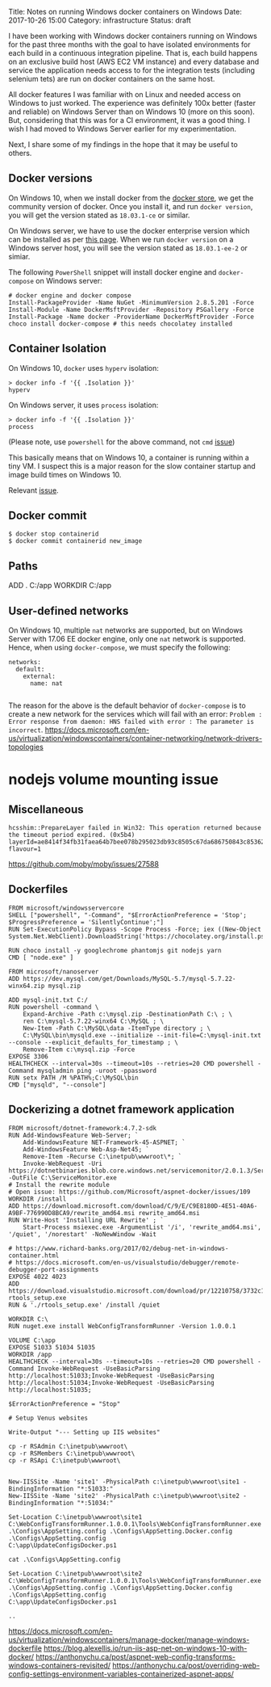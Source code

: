 Title: Notes on running Windows docker containers on Windows
Date: 2017-10-26 15:00
Category: infrastructure
Status: draft

I have been working with Windows docker containers running on Windows for the past three months with
the goal to have isolated environments for each build in a continuous integration pipeline. 
That is, each build happens on an exclusive build host (AWS EC2 VM instance) and every database and service the application 
needs access to for the integration tests (including selenium tets) are run on docker containers on the 
same host.

All docker features I was familiar with on Linux and needed access on Windows to just worked. The experience was 
definitely 100x better (faster and reliable) on Windows Server than on Windows 10 (more on this soon). But, 
considering that this was for a CI environment, it was a good thing. I wish I had moved to Windows Server earlier 
for my experimentation.

Next, I share some of my findings in the hope that it may be useful to others.

## Docker versions

On Windows 10, when we install docker from the [docker store](https://www.docker.com/docker-windows), we get the community
version of docker. Once you install it, and run `docker version`, you will get the version stated as `18.03.1-ce` or similar.

On Windows server, we have to use the docker enterprise version which can be installed as per [this page](https://docs.docker.com/install/windows/docker-ee/). When we run `docker version` on a Windows server host, you will 
see the version stated as `18.03.1-ee-2` or simiar.

The following `PowerShell` snippet will install docker engine and `docker-compose` on Windows server:

```
# docker engine and docker compose
Install-PackageProvider -Name NuGet -MinimumVersion 2.8.5.201 -Force
Install-Module -Name DockerMsftProvider -Repository PSGallery -Force
Install-Package -Name docker -ProviderName DockerMsftProvider -Force
choco install docker-compose # this needs chocolatey installed
```

## Container Isolation

On Windows 10, `docker` uses `hyperv` isolation:

```
> docker info -f '{{ .Isolation }}'
hyperv
```

On Windows server, it uses `process` isolation:

```
> docker info -f '{{ .Isolation }}'
process
```

(Please note, use `powershell` for the above command, not `cmd` [issue](https://github.com/moby/moby/issues/33959))

This basically means that on Windows 10, a container is running within a tiny VM. I suspect this is a major reason for 
the slow container startup and image build times on Windows 10.

Relevant [issue](https://github.com/docker/for-win/issues/1822).

## Docker commit

```
$ docker stop containerid
$ docker commit containerid new_image
```

## Paths

ADD . C:/app
WORKDIR C:/app

## User-defined networks

On Windows 10, multiple `nat` networks are supported, but on Windows Server with 17.06 EE docker engine, only one `nat` network
is supported. Hence, when using `docker-compose`, we must specify the following:

```
networks:
  default:
    external:
      name: nat
      
```

The reason for the above is the default behavior of `docker-compose` is to create a new network for the services which will
fail with an error: `Problem : Error response from daemon: HNS failed with error : The parameter is incorrect`.
https://docs.microsoft.com/en-us/virtualization/windowscontainers/container-networking/network-drivers-topologies

# nodejs volume mounting issue

## Miscellaneous

```
hcsshim::PrepareLayer failed in Win32: This operation returned because the timeout period expired. (0x5b4) layerId=ae8414f34fb31faea64b7bee078b295023db93c8505c67da686750843c853629 flavour=1
```

https://github.com/moby/moby/issues/27588

## Dockerfiles


```
FROM microsoft/windowsservercore
SHELL ["powershell", "-Command", "$ErrorActionPreference = 'Stop'; $ProgressPreference = 'SilentlyContinue';"]
RUN Set-ExecutionPolicy Bypass -Scope Process -Force; iex ((New-Object System.Net.WebClient).DownloadString('https://chocolatey.org/install.ps1'))

RUN choco install -y googlechrome phantomjs git nodejs yarn
CMD [ "node.exe" ]
```

```
FROM microsoft/nanoserver
ADD https://dev.mysql.com/get/Downloads/MySQL-5.7/mysql-5.7.22-winx64.zip mysql.zip

ADD mysql-init.txt C:/
RUN powershell -command \
    Expand-Archive -Path c:\mysql.zip -DestinationPath C:\ ; \
    ren C:\mysql-5.7.22-winx64 C:\MySQL ; \
    New-Item -Path C:\MySQL\data -ItemType directory ; \
    C:\MySQL\bin\mysqld.exe --initialize --init-file=C:\mysql-init.txt --console --explicit_defaults_for_timestamp ; \
    Remove-Item c:\mysql.zip -Force
EXPOSE 3306
HEALTHCHECK --interval=30s --timeout=10s --retries=20 CMD powershell -Command mysqladmin ping -uroot -ppassword
RUN setx PATH /M %PATH%;C:\MySQL\bin
CMD ["mysqld", "--console"]
```

## Dockerizing a dotnet framework application

```
FROM microsoft/dotnet-framework:4.7.2-sdk
RUN Add-WindowsFeature Web-Server; `
    Add-WindowsFeature NET-Framework-45-ASPNET; `
    Add-WindowsFeature Web-Asp-Net45; `
    Remove-Item -Recurse C:\inetpub\wwwroot\*; `
    Invoke-WebRequest -Uri https://dotnetbinaries.blob.core.windows.net/servicemonitor/2.0.1.3/ServiceMonitor.exe -OutFile C:\ServiceMonitor.exe
# Install the rewrite module
# Open issue: https://github.com/Microsoft/aspnet-docker/issues/109
WORKDIR /install
ADD https://download.microsoft.com/download/C/9/E/C9E8180D-4E51-40A6-A9BF-776990D8BCA9/rewrite_amd64.msi rewrite_amd64.msi
RUN Write-Host 'Installing URL Rewrite' ; `
    Start-Process msiexec.exe -ArgumentList '/i', 'rewrite_amd64.msi', '/quiet', '/norestart' -NoNewWindow -Wait

# https://www.richard-banks.org/2017/02/debug-net-in-windows-container.html
# https://docs.microsoft.com/en-us/visualstudio/debugger/remote-debugger-port-assignments
EXPOSE 4022 4023
ADD https://download.visualstudio.microsoft.com/download/pr/12210758/3732c1fb2e37696edab25c565695c1b0/VS_RemoteTools.exe rtools_setup.exe
RUN & './rtools_setup.exe' /install /quiet

WORKDIR C:\
RUN nuget.exe install WebConfigTransformRunner -Version 1.0.0.1

VOLUME C:\app
EXPOSE 51033 51034 51035
WORKDIR /app
HEALTHCHECK --interval=30s --timeout=10s --retries=20 CMD powershell -Command Invoke-WebRequest -UseBasicParsing http://localhost:51033;Invoke-WebRequest -UseBasicParsing http://localhost:51034;Invoke-WebRequest -UseBasicParsing http://localhost:51035;
```


```
$ErrorActionPreference = "Stop"

# Setup Venus websites

Write-Output "--- Setting up IIS websites"

cp -r RSAdmin C:\inetpub\wwwroot\
cp -r RSMembers C:\inetpub\wwwroot\
cp -r RSApi C:\inetpub\wwwroot\


New-IISSite -Name 'site1' -PhysicalPath c:\inetpub\wwwroot\site1 -BindingInformation "*:51033:"
New-IISSite -Name 'site2' -PhysicalPath c:\inetpub\wwwroot\site2 -BindingInformation "*:51034:"

Set-Location C:\inetpub\wwwroot\site1
C:\WebConfigTransformRunner.1.0.0.1\Tools\WebConfigTransformRunner.exe .\Configs\AppSetting.config .\Configs\AppSetting.Docker.config .\Configs\AppSetting.config
C:\app\UpdateConfigsDocker.ps1

cat .\Configs\AppSetting.config

Set-Location C:\inetpub\wwwroot\site2
C:\WebConfigTransformRunner.1.0.0.1\Tools\WebConfigTransformRunner.exe .\Configs\AppSetting.config .\Configs\AppSetting.Docker.config .\Configs\AppSetting.config
C:\app\UpdateConfigsDocker.ps1

..
```

https://docs.microsoft.com/en-us/virtualization/windowscontainers/manage-docker/manage-windows-dockerfile
https://blog.alexellis.io/run-iis-asp-net-on-windows-10-with-docker/
https://anthonychu.ca/post/aspnet-web-config-transforms-windows-containers-revisited/
https://anthonychu.ca/post/overriding-web-config-settings-environment-variables-containerized-aspnet-apps/
